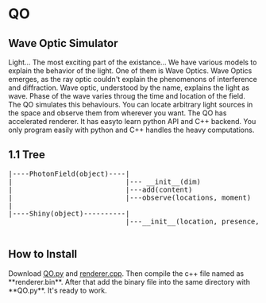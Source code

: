 # QO
## Wave Optic Simulator
Light... The most exciting part of the existance... We have various models to explain the behavior of the light. One of them is Wave Optics. Wave Optics emerges, as the ray optic couldn't explain the phenomenons of interference and diffraction. Wave optic, understood by the name, explains the light as wave. Phase of the wave varies throug the time and location of the field. The QO simulates this behaviours. You can locate arbitrary light sources in the space and observe them from wherever you want. The QO has accelerated renderer. It has easyto learn python API and C++ backend. You only program easily with python and C++ handles the heavy computations.

<h2>1.1 Tree</h2>
<pre>
|----PhotonField(object)----|
|                           |--- __init__(dim)
|                           |---add(content)
|                           |---observe(locations, moment)
|
|----Shiny(object)----------|
                            |---__init__(location, presence, amplitude, frequency, phase=0)

</pre>
<h2>How to Install</h2>
Download <a href="https://raw.githubusercontent.com/alihakimtaskiran/QO/main/QO.py" target="_blank">QO.py</a> and <a href="https://github.com/alihakimtaskiran/QO/raw/main/render.cpp" target="_blank">renderer.cpp</a>. Then compile the c++ file named as **renderer.bin**. After that add the binary file into the same directory with **QO.py**. It's ready to work.
